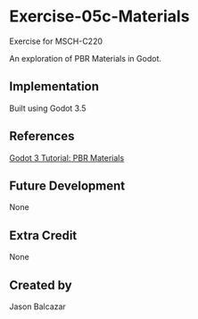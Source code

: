 # Exercise-05c-Materials

Exercise for MSCH-C220

An exploration of PBR Materials in Godot.

## Implementation

Built using Godot 3.5

## References

[Godot 3 Tutorial: PBR Materials](https://www.youtube.com/watch?v=pM5j8x71HcE)

## Future Development

None

## Extra Credit

None

## Created by 

Jason Balcazar
